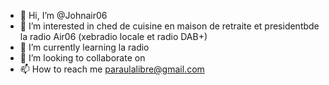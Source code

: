 - 👋 Hi, I’m @Johnair06
- 👀 I’m interested in ched de cuisine en maison de retraite et presidentbde la radio Air06 (xebradio locale et radio DAB+)
- 🌱 I’m currently learning la radio
- 💞️ I’m looking to collaborate on
- 📫 How to reach me paraulalibre@gmail.com 

<!---
Johnair06/Johnair06 is a ✨ special ✨ repository because its `README.md` (this file) appears on your GitHub profile.
You can click the Preview link to take a look at your changes.
--->
